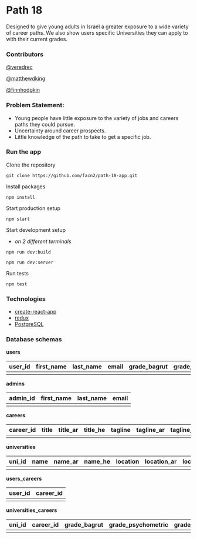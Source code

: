 # Path 18

Designed to give young adults in Israel a greater exposure to a wide variety of career paths. We also show users specific Universities they can apply to with their current grades.

### Contributors

[@veredrec](https://github.com/veredrec)

[@matthewdking](https://github.com/matthewdking)

[@finnhodgkin](https://github.com/finnhodgkin)

### Problem Statement:
* Young people have little exposure to the variety of jobs and careers paths they could pursue.
* Uncertainty around career prospects.
* Little knowledge of the path to take to get a specific job.

### Run the app

Clone the repository
```
git clone https://github.com/facn2/path-18-app.git
```
Install packages
```
npm install
```
Start production setup
```
npm start
```
Start development setup
- _on 2 different terminals_
```
npm run dev:build
```
```
npm run dev:server
```

Run tests
```
npm test
```

### Technologies

+ [create-react-app](https://github.com/facebookincubator/create-react-app)
+ [redux](https://redux.js.org/)
+ [PostgreSQL](https://www.postgresql.org/)

### Database schemas

**users**

| user_id | first_name | last_name  | email | grade_bagrut | grade_psychometric | grade_tawjihi |
| ------- |:----------:|:----------:|:-----:|:------------:|:------------------:|:-------:|
|         |            |            |       |              |                    |         |

**admins**

| admin_id | first_name | last_name  | email |
| -------- |:----------:|:----------:|:-----:|
|          |            |            |       |

**careers**

| career_id | title   | title_ar| title_he | tagline | tagline_ar | tagline_he | description | description_ar | description_he | image_url | salary_start | salary_ten_year | icon_url |
| --------- |:-------:|:-------:|:--------:|:-------:|:----------:|:----------:|:-----------:|:-----------:|:-----------:|:---------:|:-----------:|:---------------:|:--------:|
|           |         |         |          |         |            |            |             |             |             |           |             |                 |          |

**universities**

| uni_id  | name    | name_ar | name_he | location | location_ar | location_he |
| ------- |:-------:|:-------:|:-------:|:--------:|:-----------:|:-----------:|
|         |         |         |         |          |             |             |

**users_careers**

| user_id | career_id |
| ------- |:---------:|
|         |           |


**universities_careers**

| uni_id  | career_id | grade_bagrut | grade_psychometric | grade_tawjihi | study_years |
| ------- |:---------:|:------------:|:------------------:|:-------:|:-----------:|
|        |          |              |                    |         |             |
